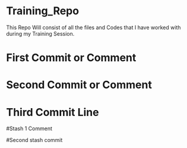 # Training_Repo
This Repo Will consist of all the files and Codes that I have worked with during my Training Session.

# First Commit or Comment

# Second Commit or Comment

# Third Commit Line

#Stash 1 Comment

#Second stash commit

